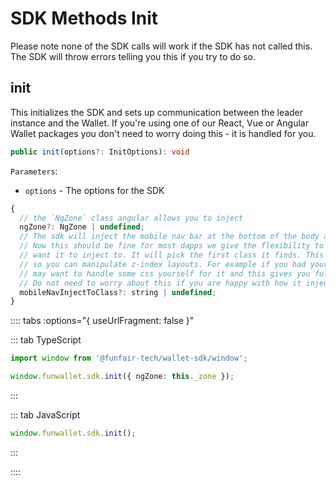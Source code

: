 # SDK Methods Init

Please note none of the SDK calls will work if the SDK has not called this. The SDK will throw errors telling you this if you try to do so.

## init

This initializes the SDK and sets up communication between the leader instance and the Wallet. If you're using one of our React, Vue or Angular Wallet packages you don't need to worry doing this - it is handled for you.

```ts
public init(options?: InitOptions): void
```

`Parameters`:

- `options` - The options for the SDK

```js
{
  // the `NgZone` class angular allows you to inject
  ngZone?: NgZone | undefined;
  // The sdk will inject the mobile nav bar at the bottom of the body automatically for you.
  // Now this should be fine for most dapps we give the flexibility to specify which class you
  // want it to inject to. It will pick the first class it finds. This can be if you want it to inject in a different place in the DOM
  // so you can manipulate z-index layouts. For example if you had your own sticky bottom nav, you
  // may want to handle some css yourself for it and this gives you full flexibility.
  // Do not need to worry about this if you are happy with how it injects by default.
  mobileNavInjectToClass?: string | undefined;
}
```

:::: tabs :options="{ useUrlFragment: false }"

::: tab TypeScript

```ts
import window from '@funfair-tech/wallet-sdk/window';

window.funwallet.sdk.init({ ngZone: this._zone });
```

:::

::: tab JavaScript

```js
window.funwallet.sdk.init();
```

:::

::::
